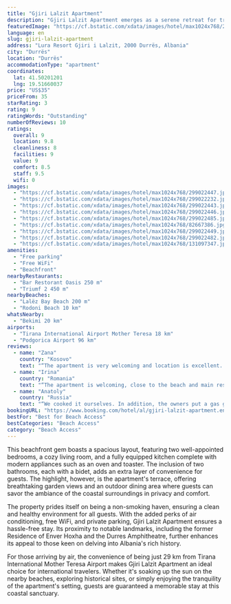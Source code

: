 ```yaml
---
title: "Gjiri Lalzit Apartment"
description: "Gjiri Lalzit Apartment emerges as a serene retreat for travelers seeking the perfect blend of comfort and convenience along the Albanian coast."
featuredImage: "https://cf.bstatic.com/xdata/images/hotel/max1024x768/299022447.jpg?k=65a86e56df719c036e1ea3bd0c07c5baa68b977c006df23490c6d2a4daef5443&o=&hp=1"
language: en
slug: gjiri-lalzit-apartment
address: "Lura Resort Gjiri i Lalzit, 2000 Durrës, Albania"
city: "Durrës"
location: "Durrës"
accommodationType: "apartment"
coordinates:
  lat: 41.50201201
  lng: 19.51660037
price: "US$35"
priceFrom: 35
starRating: 3
rating: 9
ratingWords: "Outstanding"
numberOfReviews: 10
ratings:
  overall: 9
  location: 9.8
  cleanliness: 8
  facilities: 9
  value: 9
  comfort: 8.5
  staff: 9.5
  wifi: 0
images:
  - "https://cf.bstatic.com/xdata/images/hotel/max1024x768/299022447.jpg?k=65a86e56df719c036e1ea3bd0c07c5baa68b977c006df23490c6d2a4daef5443&o=&hp=1"
  - "https://cf.bstatic.com/xdata/images/hotel/max1024x768/299022232.jpg?k=b767ad0e5e568ce0c73315ecf9f784894642d5fd372ada9cb1dc4531e8c31d0a&o=&hp=1"
  - "https://cf.bstatic.com/xdata/images/hotel/max1024x768/299022443.jpg?k=79e04e3734a8fec0ad0115b4f148a62c862a4c5c42f92bc449941624cb472836&o=&hp=1"
  - "https://cf.bstatic.com/xdata/images/hotel/max1024x768/299022446.jpg?k=e2bba522e8b21bca63a4fbe7463f89dc1cf4fe9ae23d3c7677ae48eb7cf92592&o=&hp=1"
  - "https://cf.bstatic.com/xdata/images/hotel/max1024x768/299022485.jpg?k=101776754f0c099a676940433187e67e9436786ae90a3112666ea09740d9bdb0&o=&hp=1"
  - "https://cf.bstatic.com/xdata/images/hotel/max1024x768/82667386.jpg?k=60ad60cc224943c37f3565877cfa80cb2f3f9788aaa137b02758854c3a8c3153&o=&hp=1"
  - "https://cf.bstatic.com/xdata/images/hotel/max1024x768/299022449.jpg?k=2199c3188cfb32bc95dee35a676a209f6ec3dd7fa3d40c2bd90c215b6dae37b6&o=&hp=1"
  - "https://cf.bstatic.com/xdata/images/hotel/max1024x768/299022482.jpg?k=4d6824ab945336d2fdb2dff25395b71f8c232d8f00c55c0cf12bc56363189e68&o=&hp=1"
  - "https://cf.bstatic.com/xdata/images/hotel/max1024x768/131097347.jpg?k=b264c140b9c83e3d9adbd5fff67adb414d5144730f38ad6fbc25f9884c0587a9&o=&hp=1"
amenities:
  - "Free parking"
  - "Free WiFi"
  - "Beachfront"
nearbyRestaurants:
  - "Bar Restorant Oasis 250 m"
  - "Triumf 2 450 m"
nearbyBeaches:
  - "Lalëz Bay Beach 200 m"
  - "Rodoni Beach 10 km"
whatsNearby:
  - "Bekimi 20 km"
airports:
  - "Tirana International Airport Mother Teresa 18 km"
  - "Podgorica Airport 96 km"
reviews:
  - name: "Zana"
    country: "Kosovo"
    text: "“The apartment is very welcoming and location is excellent. It features an adequately stocked kitchen, cosy bedrooms, spacious bathrooms, and a patio shaded by pine trees that was a great spot to unwind and recharge. The grocery store,...”"
  - name: "Irina"
    country: "Romania"
    text: "“The apartment is welcoming, close to the beach and main restaurants, we will recommend to all our friends!”"
  - name: "Anatoly"
    country: "Russia"
    text: "“We cooked it ourselves. In addition, the owners put a gas grill. We always cooked fresh fish and meat! It is a 4-minute walk to the beach. The beach is magnificent. Sand and an endless strip for walking along the shore. And when you return to your...”"
bookingURL: "https://www.booking.com/hotel/al/gjiri-lalzit-apartment.en-gb.html?aid=8035640"
bestFor: "Best for Beach Access"
bestCategories: "Beach Access"
category: "Beach Access"
---
```


This beachfront gem boasts a spacious layout, featuring two well-appointed bedrooms, a cozy living room, and a fully equipped kitchen complete with modern appliances such as an oven and toaster. The inclusion of two bathrooms, each with a bidet, adds an extra layer of convenience for guests. The highlight, however, is the apartment's terrace, offering breathtaking garden views and an outdoor dining area where guests can savor the ambiance of the coastal surroundings in privacy and comfort.

The property prides itself on being a non-smoking haven, ensuring a clean and healthy environment for all guests. With the added perks of air conditioning, free WiFi, and private parking, Gjiri Lalzit Apartment ensures a hassle-free stay. Its proximity to notable landmarks, including the former Residence of Enver Hoxha and the Durres Amphitheatre, further enhances its appeal to those keen on delving into Albania's rich history.

For those arriving by air, the convenience of being just 29 km from Tirana International Mother Teresa Airport makes Gjiri Lalzit Apartment an ideal choice for international travelers. Whether it's soaking up the sun on the nearby beaches, exploring historical sites, or simply enjoying the tranquility of the apartment's setting, guests are guaranteed a memorable stay at this coastal sanctuary.